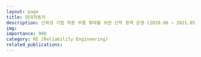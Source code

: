```yaml
---
layout: page
title: 현대자동차
description: 신뢰성 기법 적용 부품 확대를 위한 산학 용역 운영 (2020.06 ~ 2021.05)
img: 
importance: 988
category: RE (Reliability Engineering)
related_publications:
---
```


